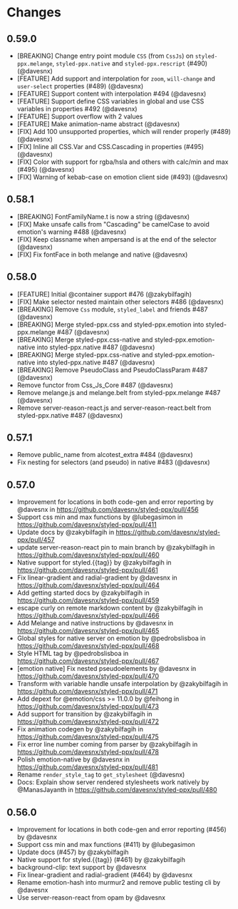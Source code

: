 # Changes

## 0.59.0
- [BREAKING] Change entry point module `CSS` (from `CssJs`) on `styled-ppx.melange`, `styled-ppx.native` and `styled-ppx.rescript` (#490) (@davesnx)
- [FEATURE] Add support and interpolation for `zoom`, `will-change` and `user-select` properties (#489) (@davesnx)
- [FEATURE] Support content with interpolation #494 (@davesnx)
- [FEATURE] Support define CSS variables in global and use CSS variables in properties #492 (@davesnx)
- [FEATURE] Support overflow with 2 values
- [FEATURE] Make animation-name abstract (@davesnx)
- [FIX] Add 100 unsupported properties, which will render properly (#489) (@davesnx)
- [FIX] Inline all CSS.Var and CSS.Cascading in properties (#495) (@davesnx)
- [FIX] Color with support for rgba/hsla and others with calc/min and max (#495) (@davesnx)
- [FIX] Warning of kebab-case on emotion client side (#493) (@davesnx)

## 0.58.1
- [BREAKING] FontFamilyName.t is now a string (@davesnx)
- [FIX] Make unsafe calls from "Cascading" be camelCase to avoid emotion's warning #488 (@davesnx)
- [FIX] Keep classname when ampersand is at the end of the selector (@davesnx)
- [FIX] Fix fontFace in both melange and native (@davesnx)

## 0.58.0
- [FEATURE] Initial @container support #476 (@zakybilfagih)
- [FIX] Make selector nested maintain other selectors #486 (@davesnx)
- [BREAKING] Remove `Css` module, `styled_label` and friends #487 (@davesnx)
- [BREAKING] Merge styled-ppx.css and styled-ppx.emotion into styled-ppx.melange #487 (@davesnx)
- [BREAKING] Merge styled-ppx.css-native and styled-ppx.emotion-native into styled-ppx.native #487 (@davesnx)
- [BREAKING] Merge styled-ppx.css-native and styled-ppx.emotion-native into styled-ppx.native #487 (@davesnx)
- [BREAKING] Remove PseudoClass and PseudoClassParam #487 (@davesnx)
- Remove functor from Css_Js_Core #487 (@davesnx)
- Remove melange.js and melange.belt from styled-ppx.melange #487 (@davesnx)
- Remove server-reason-react.js and server-reason-react.belt from styled-ppx.native #487 (@davesnx)

## 0.57.1
- Remove public_name from alcotest_extra #484 (@davesnx)
- Fix nesting for selectors (and pseudo) in native #483 (@davesnx)

## 0.57.0

- Improvement for locations in both code-gen and error reporting by @davesnx in https://github.com/davesnx/styled-ppx/pull/456
- Support css min and max functions by @lubegasimon in https://github.com/davesnx/styled-ppx/pull/411
- Update docs by @zakybilfagih in https://github.com/davesnx/styled-ppx/pull/457
- update server-reason-react pin to main branch by @zakybilfagih in https://github.com/davesnx/styled-ppx/pull/460
- Native support for styled.{{tag}} by @zakybilfagih in https://github.com/davesnx/styled-ppx/pull/461
- Fix linear-gradient and radial-gradient  by @davesnx in https://github.com/davesnx/styled-ppx/pull/464
- Add getting started docs by @zakybilfagih in https://github.com/davesnx/styled-ppx/pull/459
- escape curly on remote markdown content by @zakybilfagih in https://github.com/davesnx/styled-ppx/pull/466
- Add Melange and native instructions by @davesnx in https://github.com/davesnx/styled-ppx/pull/465
- Global styles for native server on emotion by @pedrobslisboa in https://github.com/davesnx/styled-ppx/pull/468
- Style HTML tag by @pedrobslisboa in https://github.com/davesnx/styled-ppx/pull/467
- [emotion native] Fix nested pseudoelements by @davesnx in https://github.com/davesnx/styled-ppx/pull/470
- Transform with variable handle unsafe interpolation by @zakybilfagih in https://github.com/davesnx/styled-ppx/pull/471
- Add depext for @emotion/css >= 11.0.0 by @feihong in https://github.com/davesnx/styled-ppx/pull/473
- Add support for transition by @zakybilfagih in https://github.com/davesnx/styled-ppx/pull/472
- Fix animation codegen by @zakybilfagih in https://github.com/davesnx/styled-ppx/pull/475
- Fix error line number coming from parser by @zakybilfagih in https://github.com/davesnx/styled-ppx/pull/478
- Polish emotion-native by @davesnx in https://github.com/davesnx/styled-ppx/pull/481
- Rename `render_style_tag` to `get_stylesheet` (@davesnx)
- Docs: Explain show server rendered stylesheets work natively by @ManasJayanth in https://github.com/davesnx/styled-ppx/pull/480

## 0.56.0

- Improvement for locations in both code-gen and error reporting (#456) by @davesnx
- Support css min and max functions (#411) by @lubegasimon
- Update docs (#457) by @zakybilfagih
- Native support for styled.{{tag}} (#461) by @zakybilfagih
- background-clip: text support by @davesnx
- Fix linear-gradient and radial-gradient (#464) by @davesnx
- Rename emotion-hash into murmur2 and remove public testing cli by @davesnx
- Use server-reason-react from opam by @davesnx
